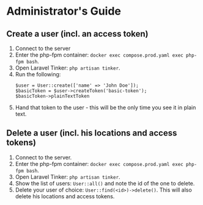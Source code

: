 # Administrator's Guide

## Create a user (incl. an access token)

1. Connect to the server
2. Enter the php-fpm container: `docker exec compose.prod.yaml exec php-fpm bash`.
3. Open Laravel Tinker: `php artisan tinker`.
4. Run the following:
    ```
    $user = User::create(['name' => 'John Doe']);
    $basicToken = $user->createToken('basic-token');
    $basicToken->plainTextToken
    ``` 
5. Hand that token to the user - this will be the only time you see it in plain text.

## Delete a user (incl. his locations and access tokens)

1. Connect to the server.
2. Enter the php-fpm container: `docker exec compose.prod.yaml exec php-fpm bash`.
3. Open Laravel Tinker: `php artisan tinker`.
4. Show the list of users: `User::all()` and note the id of the one to delete.
5. Delete your user of choice: `User::find(<id>)->delete()`. This will also delete his locations and access tokens.
